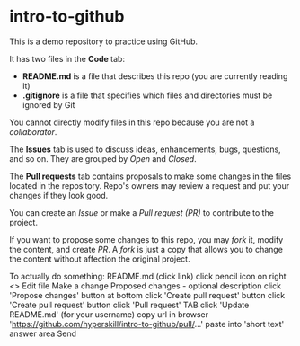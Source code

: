 # intro-to-github
This is a demo repository to practice using GitHub.

It has two files in the **Code** tab:
- **README.md** is a file that describes this repo (you are currently reading it)
- **.gitignore** is a file that specifies which files and directories must be ignored by Git

You cannot directly modify files in this repo because you are not a *collaborator*.

The **Issues** tab is used to discuss ideas, enhancements, bugs, questions, and so on. They are grouped by *Open* and *Closed*.

The **Pull requests** tab contains proposals to make some changes in the files located in the repository. Repo's owners may review a request and put your changes if they look good.

You can create an *Issue* or make a *Pull request (PR)* to contribute to the project.

If you want to propose some changes to this repo, you may *fork* it, modify the content, and create *PR*. A *fork* is just a copy that allows you to change the content without affection the original project.

To actually do something: README.md (click link)
click pencil icon on right
<> Edit file
Make a change
Proposed changes - optional description
click 'Propose changes' button at bottom
click 'Create pull request' button
click 'Create pull request' button
click 'Pull request' TAB
click 'Update README.md' (for your username)
copy url in browser 'https://github.com/hyperskill/intro-to-github/pull/...'
paste into 'short text' answer area
Send
